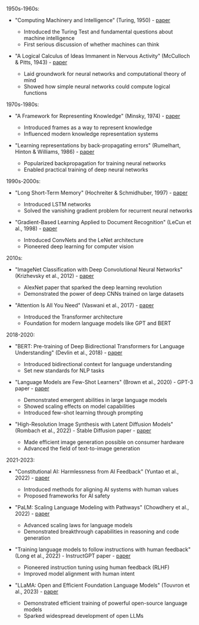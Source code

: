 
1950s-1960s:
- "Computing Machinery and Intelligence" (Turing, 1950) - [paper](https://www.cs.princeton.edu/~chazelle/courses/BIB/turing-intelligence.pdf)
  - Introduced the Turing Test and fundamental questions about machine intelligence
  - First serious discussion of whether machines can think

- "A Logical Calculus of Ideas Immanent in Nervous Activity" (McCulloch & Pitts, 1943) - [paper](https://www.cs.cmu.edu/~./epxing/Class/10715/reading/McCulloch.and.Pitts.pdf)
  - Laid groundwork for neural networks and computational theory of mind
  - Showed how simple neural networks could compute logical functions

1970s-1980s:
- "A Framework for Representing Knowledge" (Minsky, 1974) - [paper](https://courses.media.mit.edu/2004spring/mas966/Minsky%201974%20Framework%20for%20knowledge.pdf)
  - Introduced frames as a way to represent knowledge
  - Influenced modern knowledge representation systems

- "Learning representations by back-propagating errors" (Rumelhart, Hinton & Williams, 1986) - [paper](https://www.cs.utoronto.ca/~hinton/absps/naturebp.pdf)
  - Popularized backpropagation for training neural networks
  - Enabled practical training of deep neural networks

1990s-2000s:
- "Long Short-Term Memory" (Hochreiter & Schmidhuber, 1997) - [paper](https://deeplearning.cs.cmu.edu/S23/document/readings/LSTM.pdf)
  - Introduced LSTM networks
  - Solved the vanishing gradient problem for recurrent neural networks

- "Gradient-Based Learning Applied to Document Recognition" (LeCun et al., 1998) - [paper](http://vision.stanford.edu/cs598_spring07/papers/Lecun98.pdf)
  - Introduced ConvNets and the LeNet architecture
  - Pioneered deep learning for computer vision

2010s:
- "ImageNet Classification with Deep Convolutional Neural Networks" (Krizhevsky et al., 2012) - [paper](https://proceedings.neurips.cc/paper_files/paper/2012/file/c399862d3b9d6b76c8436e924a68c45b-Paper.pdf)
  - AlexNet paper that sparked the deep learning revolution
  - Demonstrated the power of deep CNNs trained on large datasets

- "Attention Is All You Need" (Vaswani et al., 2017) - [paper](https://arxiv.org/pdf/1706.03762)
  - Introduced the Transformer architecture
  - Foundation for modern language models like GPT and BERT

2018-2020:

- "BERT: Pre-training of Deep Bidirectional Transformers for Language Understanding" (Devlin et al., 2018) - [paper](https://arxiv.org/pdf/1810.04805)
  - Introduced bidirectional context for language understanding
  - Set new standards for NLP tasks

- "Language Models are Few-Shot Learners" (Brown et al., 2020) - GPT-3 paper - [paper](https://arxiv.org/pdf/2005.14165)
  - Demonstrated emergent abilities in large language models
  - Showed scaling effects on model capabilities
  - Introduced few-shot learning through prompting

- "High-Resolution Image Synthesis with Latent Diffusion Models" (Rombach et al., 2022) - Stable Diffusion paper - [paper](https://arxiv.org/pdf/2112.10752)
  - Made efficient image generation possible on consumer hardware
  - Advanced the field of text-to-image generation

2021-2023:

- "Constitutional AI: Harmlessness from AI Feedback" (Yuntao et al., 2022) - [paper](https://arxiv.org/pdf/2212.08073)
  - Introduced methods for aligning AI systems with human values
  - Proposed frameworks for AI safety

- "PaLM: Scaling Language Modeling with Pathways" (Chowdhery et al., 2022) - [paper](https://arxiv.org/pdf/2204.02311)
  - Advanced scaling laws for language models
  - Demonstrated breakthrough capabilities in reasoning and code generation

- "Training language models to follow instructions with human feedback" (Long et al., 2022) - InstructGPT paper - [paper](https://arxiv.org/pdf/2203.02155)
  - Pioneered instruction tuning using human feedback (RLHF)
  - Improved model alignment with human intent

- "LLaMA: Open and Efficient Foundation Language Models" (Touvron et al., 2023) - [paper](https://arxiv.org/pdf/2302.13971)
  - Demonstrated efficient training of powerful open-source language models
  - Sparked widespread development of open LLMs
